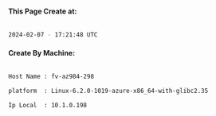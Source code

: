 
   
#### This Page Create at:

```bash

2024-02-07 - 17:21:48 UTC

```

#### Create By Machine:

```bash

Host Name : fv-az984-298

platform  : Linux-6.2.0-1019-azure-x86_64-with-glibc2.35

Ip Local  : 10.1.0.198

```

